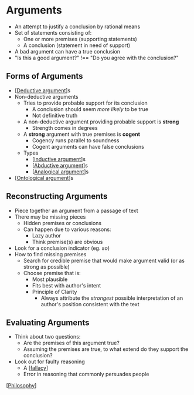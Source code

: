 # Arguments

- An attempt to justify a conclusion by rational means
- Set of statements consisting of:
  - One or more premises (supporting statements)
  - A conclusion (statement in need of support)
- A bad argument can have a true conclusion
- "Is this a good argument?" !== "Do you agree with the conclusion?"

## Forms of Arguments

- [[Deductive argument]]s
- Non-deductive arguments
  - Tries to provide probable support for its conclusion
    - A conclusion should seem _more likely_ to be true
    - Not definitive truth
  - A non-deductive argument providing probable support is **strong**
    - Strength comes in degrees
  - A **strong** argument with true premises is **cogent**
    - Cogency runs parallel to soundness
    - Cogent arguments can have false conclusions
  - Types
    - [[Inductive argument]]s
    - [[Abductive argument]]s
    - [[Analogical argument]]s
- [[Ontological argument]]s

## Reconstructing Arguments

- Piece together an argument from a passage of text
- There may be missing pieces
  - Hidden premises or conclusions
  - Can happen due to various reasons:
    - Lazy author
    - Think premise(s) are obvious
- Look for a conclusion indicator (eg. _so_)
- How to find missing premises
  - Search for credible premise that would make argument valid (or as strong as possible)
  - Choose premise that is:
    - Most plausible
    - Fits best with author's intent
    - Principle of Clarity
      - Always attribute the _strongest_ possible interpretation of an author's position consistent with the text

## Evaluating Arguments

- Think about two questions:
  - Are the premises of this argument true?
  - Assuming the premises are true, to what extend do they support the conclusion?
- Look out for faulty reasoning
  - A [[fallacy]]
  - Error in reasoning that commonly persuades people

[[Philosophy]]

[//begin]: # "Autogenerated link references for markdown compatibility"
[Deductive argument]: deductive-argument "Deductive Argument"
[Inductive argument]: inductive-argument "Inductive Argument"
[Abductive argument]: abductive-argument "Abductive Argument"
[Analogical argument]: analogical-argument "Analogical Argument"
[Ontological argument]: ontological-argument "Ontological Argument"
[fallacy]: fallacy "Fallacy"
[Philosophy]: philosophy "Philosophy"
[//end]: # "Autogenerated link references"
